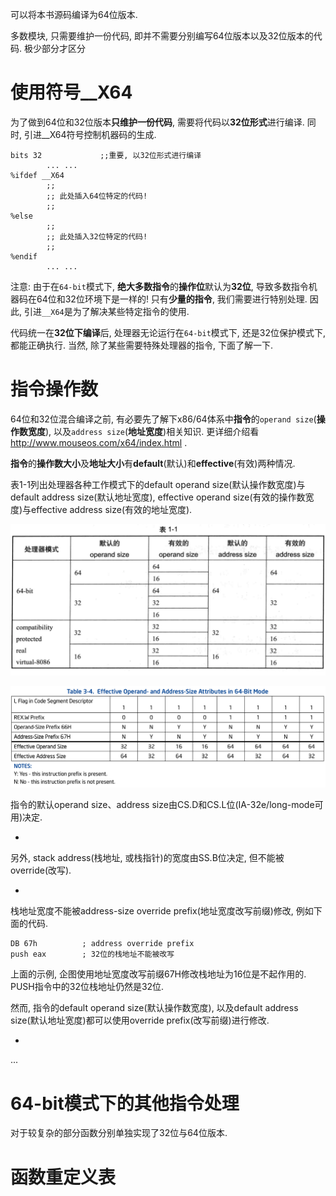 
可以将本书源码编译为64位版本.

多数模块, 只需要维护一份代码, 即并不需要分别编写64位版本以及32位版本的代码. 极少部分才区分

# 使用符号__X64

为了做到64位和32位版本**只维护一份代码**, 需要将代码以**32位形式**进行编译. 同时, 引进__X64符号控制机器码的生成.

```assembly
bits 32             ;;重要, 以32位形式进行编译
        ... ...
%ifdef __X64
        ;;
        ;; 此处插入64位特定的代码!
        ;;
%else
        ;;
        ;; 此处插入32位特定的代码!
        ;;
%endif
        ... ...
```

注意: 由于在`64-bit`模式下, **绝大多数指令**的**操作位**默认为**32位**, 导致多数指令机器码在64位和32位环境下是一样的! 只有**少量的指令**, 我们需要进行特别处理. 因此, 引进`__X64`是为了解决某些特定指令的使用.

代码统一在**32位下编译**后, 处理器无论运行在`64-bit`模式下, 还是32位保护模式下, 都能正确执行. 当然, 除了某些需要特殊处理器的指令, 下面了解一下.

# 指令操作数

64位和32位混合编译之前, 有必要先了解下x86/64体系中**指令**的`operand size`(**操作数宽度**), 以及`address size`(**地址宽度**)相关知识. 更详细介绍看 http://www.mouseos.com/x64/index.html .

**指令**的**操作数大小**及**地址大小**有**default**(默认)和**effective**(有效)两种情况. 

表1\-1列出处理器各种工作模式下的default operand size(默认操作数宽度)与default address size(默认地址宽度), effective operand size(有效的操作数宽度)与effective address size(有效的地址宽度).

![2020-01-24-22-29-47.png](./images/2020-01-24-22-29-47.png)

![2020-01-24-22-33-24.png](./images/2020-01-24-22-33-24.png)

指令的默认operand size、address size由CS.D和CS.L位(IA\-32e/long\-mode可用)决定.

- 

另外, stack address(栈地址, 或栈指针)的宽度由SS.B位决定, 但不能被override(改写).

- 

栈地址宽度不能被address\-size override prefix(地址宽度改写前缀)修改, 例如下面的代码.

```assembly
DB 67h          ; address override prefix
push eax        ; 32位的栈地址不能被改写
```

上面的示例, 企图使用地址宽度改写前缀67H修改栈地址为16位是不起作用的. PUSH指令中的32位栈地址仍然是32位.

然而, 指令的default operand size(默认操作数宽度), 以及default address size(默认地址宽度)都可以使用override prefix(改写前缀)进行修改.

-
...

# 64-bit模式下的其他指令处理

对于较复杂的部分函数分别单独实现了32位与64位版本.


# 函数重定义表